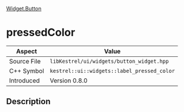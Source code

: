 [Widget.Button](index.md)
# pressedColor
| Aspect | Value |
| --- | --- |
| Source File | `libKestrel/ui/widgets/button_widget.hpp` |
| C++ Symbol | `kestrel::ui::widgets::label_pressed_color` |
| Introduced | Version 0.8.0 |
## Description
